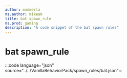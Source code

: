 ```yaml
---
author: mammerla
ms.author: mikeam
title: bat spawn_rule
ms.prod: gaming
description: "A code snippet of the bat spawn rules"
---
```


# bat spawn_rule

:::code language="json" source="../../VanillaBehaviorPack/spawn_rules/bat.json":::
